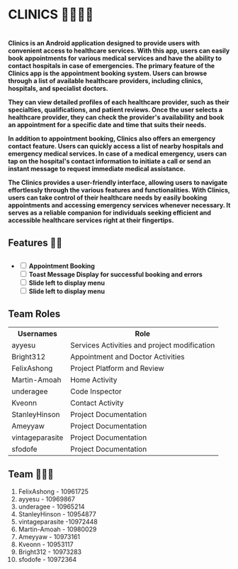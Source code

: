 <h1>CLINICS 👨‍⚕️🧑‍⚕️<h1>
<h4>
  <p>Clinics is an Android application designed to provide users with convenient access to healthcare services. With this app, users can easily book appointments for various medical services and have the ability to contact hospitals in case of emergencies. The primary feature of the Clinics app is the appointment booking system. Users can browse through a list of available healthcare providers, including clinics, hospitals, and specialist doctors.</p>

  <p>They can view detailed profiles of each healthcare provider, such as their specialties, qualifications, and patient reviews. Once the user selects a healthcare provider, they can check the provider's availability and book an appointment for a specific date and time that suits their needs.</p>

  <p>In addition to appointment booking, Clinics also offers an emergency contact feature. Users can quickly access a list of nearby hospitals and emergency medical services. In case of a medical emergency, users can tap on the hospital's contact information to initiate a call or send an instant message to request immediate medical assistance.</p>

  <p>The Clinics provides a user-friendly interface, allowing users to navigate effortlessly through the various features and functionalities. With Clinics, users can take control of their healthcare needs by easily booking appointments and accessing emergency services whenever necessary. It serves as a reliable companion for individuals seeking efficient and accessible healthcare services right at their fingertips.</p>
<h4>


<h2>Features 🔧🔗<h2>
  <h4>
    <p>
      <ul>
        <li>
          <dt> <input type="checkbox"> Appointment Booking </dt>
          <dt> <input type="checkbox"> Toast Message Display for successful booking and errors</dt>
          <dt> <input type="checkbox"> Slide left to display menu </dt>
          <dt> <input type="checkbox"> Slide left to display menu </dt>
        </li>
      </ul>
    </p>
  </h4>
  
<h2>Team Roles</h2>
<p>
  <table>
  <tr>
    <th>Usernames</th>
    <th>Role</th>
  </tr> 
    
  <tr>
    <td>ayyesu </td>
    <td>Services Activities and project modification</td>
  </tr>

 <tr>
    <td>Bright312 </td>
    <td>Appointment and Doctor Activities</td>
  </tr>

   <tr>
    <td>FelixAshong  </td>
    <td>Project Platform and Review</td>
  </tr>

  <tr>
    <td>Martin-Amoah </td>
    <td>Home Activity</td>
  </tr>

  <tr>
    <td>underagee </td>
    <td>Code Inspector</td>
  </tr>

 <tr>
    <td>Kveonn  </td>
    <td>Contact Activity</td>
  </tr>
  
  <tr>
    <td>StanleyHinson </td>
    <td>Project Documentation</td>
  </tr>

  <tr>
    <td>Ameyyaw </td>
    <td>Project Documentation</td>
  </tr>

  <tr>
    <td>vintageparasite </td>
    <td>Project Documentation</td>
  </tr>

  <tr>
    <td>sfodofe </td>
    <td>Project Documentation</td>
  </tr>

  </table>
</p>

<h2>Team 👨‍👧‍👦</h2>

<ol>
  <li>FelixAshong - 10961725</li>
  <li>ayyesu - 10969867</li>
  <li>underagee - 10965214</li>
  <li>StanleyHinson - 10954877</li>
  <li>vintageparasite -10972448</li>
  <li>Martin-Amoah - 10980029</li>
  <li>Ameyyaw - 10973161</li>
  <li> Kveonn - 10953117</li>
  <li>Bright312 - 10973283</li>
  <li>sfodofe - 10972364</li>
  


















